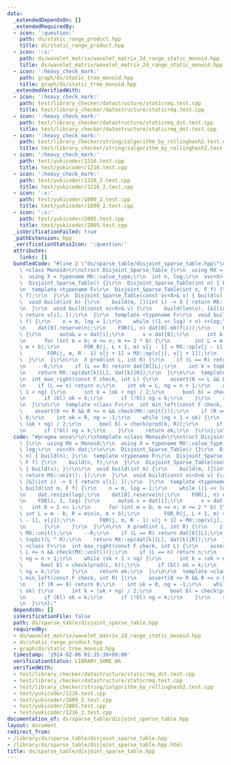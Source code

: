 ```yaml
---
data:
  _extendedDependsOn: []
  _extendedRequiredBy:
  - icon: ':question:'
    path: ds/static_range_product.hpp
    title: ds/static_range_product.hpp
  - icon: ':x:'
    path: ds/wavelet_matrix/wavelet_matrix_2d_range_static_monoid.hpp
    title: ds/wavelet_matrix/wavelet_matrix_2d_range_static_monoid.hpp
  - icon: ':heavy_check_mark:'
    path: graph/ds/static_tree_monoid.hpp
    title: graph/ds/static_tree_monoid.hpp
  _extendedVerifiedWith:
  - icon: ':heavy_check_mark:'
    path: test/library_checker/datastructure/staticrmq.test.cpp
    title: test/library_checker/datastructure/staticrmq.test.cpp
  - icon: ':heavy_check_mark:'
    path: test/library_checker/datastructure/staticrmq_dst.test.cpp
    title: test/library_checker/datastructure/staticrmq_dst.test.cpp
  - icon: ':heavy_check_mark:'
    path: test/library_checker/string/zalgorithm_by_rollinghash2.test.cpp
    title: test/library_checker/string/zalgorithm_by_rollinghash2.test.cpp
  - icon: ':heavy_check_mark:'
    path: test/yukicoder/1216.test.cpp
    title: test/yukicoder/1216.test.cpp
  - icon: ':heavy_check_mark:'
    path: test/yukicoder/1216_2.test.cpp
    title: test/yukicoder/1216_2.test.cpp
  - icon: ':x:'
    path: test/yukicoder/1600_2.test.cpp
    title: test/yukicoder/1600_2.test.cpp
  - icon: ':x:'
    path: test/yukicoder/2005.test.cpp
    title: test/yukicoder/2005.test.cpp
  _isVerificationFailed: true
  _pathExtension: hpp
  _verificationStatusIcon: ':question:'
  attributes:
    links: []
  bundledCode: "#line 2 \"ds/sparse_table/disjoint_sparse_table.hpp\"\n\r\ntemplate\
    \ <class Monoid>\r\nstruct Disjoint_Sparse_Table {\r\n  using MX = Monoid;\r\n\
    \  using X = typename MX::value_type;\r\n  int n, log;\r\n  vvc<X> dat;\r\n\r\n\
    \  Disjoint_Sparse_Table() {}\r\n  Disjoint_Sparse_Table(int n) { build(n); }\r\
    \n  template <typename F>\r\n  Disjoint_Sparse_Table(int n, F f) {\r\n    build(n,\
    \ f);\r\n  }\r\n  Disjoint_Sparse_Table(const vc<X>& v) { build(v); }\r\n\r\n\
    \  void build(int m) {\r\n    build(m, [](int i) -> X { return MX::unit(); });\r\
    \n  }\r\n  void build(const vc<X>& v) {\r\n    build(len(v), [&](int i) -> X {\
    \ return v[i]; });\r\n  }\r\n  template <typename F>\r\n  void build(int m, F\
    \ f) {\r\n    n = m, log = 1;\r\n    while ((1 << log) < n) ++log;\r\n    dat.resize(log);\r\
    \n    dat[0].reserve(n);\r\n    FOR(i, n) dat[0].eb(f(i));\r\n    FOR(i, 1, log)\
    \ {\r\n      auto& v = dat[i];\r\n      v = dat[0];\r\n      int b = 1 << i;\r\
    \n      for (int m = b; m <= n; m += 2 * b) {\r\n        int L = m - b, R = min(n,\
    \ m + b);\r\n        FOR_R(j, L + 1, m) v[j - 1] = MX::op(v[j - 1], v[j]);\r\n\
    \        FOR(j, m, R - 1) v[j + 1] = MX::op(v[j], v[j + 1]);\r\n      }\r\n  \
    \  }\r\n  }\r\n\r\n  X prod(int L, int R) {\r\n    if (L == R) return MX::unit();\r\
    \n    --R;\r\n    if (L == R) return dat[0][L];\r\n    int k = topbit(L ^ R);\r\
    \n    return MX::op(dat[k][L], dat[k][R]);\r\n  }\r\n\r\n  template <class F>\r\
    \n  int max_right(const F check, int L) {\r\n    assert(0 <= L && L <= n && check(MX::unit()));\r\
    \n    if (L == n) return n;\r\n    int ok = L, ng = n + 1;\r\n    while (ok +\
    \ 1 < ng) {\r\n      int k = (ok + ng) / 2;\r\n      bool bl = check(prod(L, k));\r\
    \n      if (bl) ok = k;\r\n      if (!bl) ng = k;\r\n    }\r\n    return ok;\r\
    \n  }\r\n\r\n  template <class F>\r\n  int min_left(const F check, int R) {\r\n\
    \    assert(0 <= R && R <= n && check(MX::unit()));\r\n    if (R == 0) return\
    \ 0;\r\n    int ok = R, ng = -1;\r\n    while (ng + 1 < ok) {\r\n      int k =\
    \ (ok + ng) / 2;\r\n      bool bl = check(prod(k, R));\r\n      if (bl) ok = k;\r\
    \n      if (!bl) ng = k;\r\n    }\r\n    return ok;\r\n  }\r\n};\n"
  code: "#pragma once\r\n\r\ntemplate <class Monoid>\r\nstruct Disjoint_Sparse_Table\
    \ {\r\n  using MX = Monoid;\r\n  using X = typename MX::value_type;\r\n  int n,\
    \ log;\r\n  vvc<X> dat;\r\n\r\n  Disjoint_Sparse_Table() {}\r\n  Disjoint_Sparse_Table(int\
    \ n) { build(n); }\r\n  template <typename F>\r\n  Disjoint_Sparse_Table(int n,\
    \ F f) {\r\n    build(n, f);\r\n  }\r\n  Disjoint_Sparse_Table(const vc<X>& v)\
    \ { build(v); }\r\n\r\n  void build(int m) {\r\n    build(m, [](int i) -> X {\
    \ return MX::unit(); });\r\n  }\r\n  void build(const vc<X>& v) {\r\n    build(len(v),\
    \ [&](int i) -> X { return v[i]; });\r\n  }\r\n  template <typename F>\r\n  void\
    \ build(int m, F f) {\r\n    n = m, log = 1;\r\n    while ((1 << log) < n) ++log;\r\
    \n    dat.resize(log);\r\n    dat[0].reserve(n);\r\n    FOR(i, n) dat[0].eb(f(i));\r\
    \n    FOR(i, 1, log) {\r\n      auto& v = dat[i];\r\n      v = dat[0];\r\n   \
    \   int b = 1 << i;\r\n      for (int m = b; m <= n; m += 2 * b) {\r\n       \
    \ int L = m - b, R = min(n, m + b);\r\n        FOR_R(j, L + 1, m) v[j - 1] = MX::op(v[j\
    \ - 1], v[j]);\r\n        FOR(j, m, R - 1) v[j + 1] = MX::op(v[j], v[j + 1]);\r\
    \n      }\r\n    }\r\n  }\r\n\r\n  X prod(int L, int R) {\r\n    if (L == R) return\
    \ MX::unit();\r\n    --R;\r\n    if (L == R) return dat[0][L];\r\n    int k =\
    \ topbit(L ^ R);\r\n    return MX::op(dat[k][L], dat[k][R]);\r\n  }\r\n\r\n  template\
    \ <class F>\r\n  int max_right(const F check, int L) {\r\n    assert(0 <= L &&\
    \ L <= n && check(MX::unit()));\r\n    if (L == n) return n;\r\n    int ok = L,\
    \ ng = n + 1;\r\n    while (ok + 1 < ng) {\r\n      int k = (ok + ng) / 2;\r\n\
    \      bool bl = check(prod(L, k));\r\n      if (bl) ok = k;\r\n      if (!bl)\
    \ ng = k;\r\n    }\r\n    return ok;\r\n  }\r\n\r\n  template <class F>\r\n  int\
    \ min_left(const F check, int R) {\r\n    assert(0 <= R && R <= n && check(MX::unit()));\r\
    \n    if (R == 0) return 0;\r\n    int ok = R, ng = -1;\r\n    while (ng + 1 <\
    \ ok) {\r\n      int k = (ok + ng) / 2;\r\n      bool bl = check(prod(k, R));\r\
    \n      if (bl) ok = k;\r\n      if (!bl) ng = k;\r\n    }\r\n    return ok;\r\
    \n  }\r\n};"
  dependsOn: []
  isVerificationFile: false
  path: ds/sparse_table/disjoint_sparse_table.hpp
  requiredBy:
  - ds/wavelet_matrix/wavelet_matrix_2d_range_static_monoid.hpp
  - ds/static_range_product.hpp
  - graph/ds/static_tree_monoid.hpp
  timestamp: '2024-02-06 01:35:38+09:00'
  verificationStatus: LIBRARY_SOME_WA
  verifiedWith:
  - test/library_checker/datastructure/staticrmq_dst.test.cpp
  - test/library_checker/datastructure/staticrmq.test.cpp
  - test/library_checker/string/zalgorithm_by_rollinghash2.test.cpp
  - test/yukicoder/1216.test.cpp
  - test/yukicoder/1600_2.test.cpp
  - test/yukicoder/2005.test.cpp
  - test/yukicoder/1216_2.test.cpp
documentation_of: ds/sparse_table/disjoint_sparse_table.hpp
layout: document
redirect_from:
- /library/ds/sparse_table/disjoint_sparse_table.hpp
- /library/ds/sparse_table/disjoint_sparse_table.hpp.html
title: ds/sparse_table/disjoint_sparse_table.hpp
---
```

